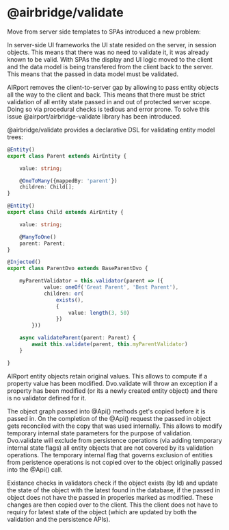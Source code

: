 # @airbridge/validate

Move from server side templates to SPAs introduced a new problem:

In server-side UI frameworks the UI state resided on the server, in 
session objects.  This means that there was no need to validate it,
it was already known to be valid.  With SPAs the display and UI
logic moved to the client and the data model is being transfered
from the client back to the server.  This means that the passed
in data model must be validated.

AIRport removes the client-to-server gap by allowing to pass
entity objects all the way to the client and back.  This means that
there must be strict validation of all entity state passed in and
out of protected server scope.  Doing so via procedural checks
is tedious and error prone.  To solve this issue
@airport/airbridge-validate library has been introduced.

@airbridge/validate provides a declarative DSL for
validating entity model trees:

```typescript
@Entity()
export class Parent extends AirEntity {

    value: string;

    @OneToMany({mappedBy: 'parent'})
    children: Child[];
}

@Entity()
export class Child extends AirEntity {

    value: string;

    @ManyToOne()
    parent: Parent;
}

@Injected()
export class ParentDvo extends BaseParentDvo {

    myParentValidator = this.validator(parent => ({
            value: oneOf('Great Parent', 'Best Parent'),
            children: or(
                exists(),
                {
                    value: length(3, 50)
                })
        }))

    async validateParent(parent: Parent) {
        await this.validate(parent, this.myParentValidator)
    }

}
```

AIRport entity objects retain original values.  This allows to
compute if a property value has been modified.  Dvo.validate
will throw an exception if a property
has been modified (or its a newly created entity object) and
there is no validator defined for it.

The object graph passed into @Api() methods get's copied before
it is passed in.  On the completion of the @Api() request
the passed in object gets reconciled with the copy that was
used internally.  This allows to modify temporary internal state
parameters for the purpose of validation.  Dvo.validate will
exclude from persistence operations (via adding temporary
internal state flags) all entity objects that are not covered
by its validation operations.  The temporary internal flag
that governs exclusion of entities from peristence operations
is not copied over to the object originally passed into
the @Api() call.

Existance checks in validators check if the object exists (by
Id) and update the state of the object with the latest found
in the database, if the passed in object does not have the
passed in properies marked as modified.  These changes
are then copied over to the client.  This the client does
not have to requiry for latest state of the object (which
are updated by both the validation and the persistence APIs).
